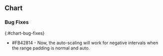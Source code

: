 ## Chart

### Bug Fixes
{:#chart-bug-fixes}

* \#FB42814 - Now, the auto-scaling will work for negative intervals when the range padding is normal and auto.